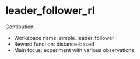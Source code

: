 # leader_follower_rl

Contibution:
- Workspace name: simple_leader_follower
- Reward function: distance-based 
- Main focus: experiment with various observations

